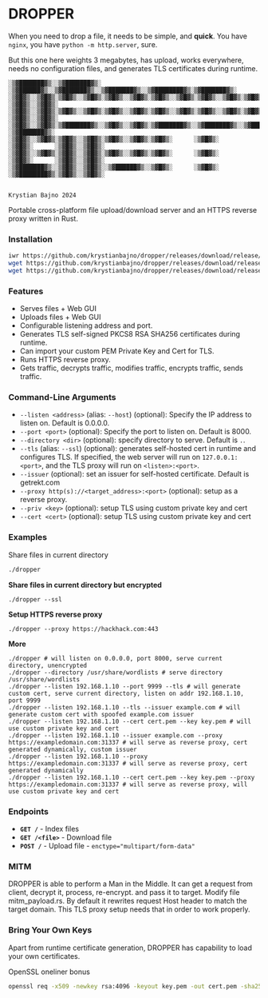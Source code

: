 # DROPPER
When you need to drop a file, it needs to be simple, and **quick**.
You have `nginx`, you have `python -m http.server`, sure.

But this one here weights 3 megabytes, has upload, works everywhere, needs no configuration files, and generates TLS certificates during runtime.

```
░▒▓███████▓▒░░▒▓███████▓▒░ ░▒▓██████▓▒░░▒▓███████▓▒░░▒▓███████▓▒░░▒▓████████▓▒░▒▓███████▓▒░  
░▒▓█▓▒░░▒▓█▓▒░▒▓█▓▒░░▒▓█▓▒░▒▓█▓▒░░▒▓█▓▒░▒▓█▓▒░░▒▓█▓▒░▒▓█▓▒░░▒▓█▓▒░▒▓█▓▒░      ░▒▓█▓▒░░▒▓█▓▒░ 
░▒▓█▓▒░░▒▓█▓▒░▒▓█▓▒░░▒▓█▓▒░▒▓█▓▒░░▒▓█▓▒░▒▓█▓▒░░▒▓█▓▒░▒▓█▓▒░░▒▓█▓▒░▒▓█▓▒░      ░▒▓█▓▒░░▒▓█▓▒░ 
░▒▓█▓▒░░▒▓█▓▒░▒▓███████▓▒░░▒▓█▓▒░░▒▓█▓▒░▒▓███████▓▒░░▒▓███████▓▒░░▒▓██████▓▒░ ░▒▓███████▓▒░  
░▒▓█▓▒░░▒▓█▓▒░▒▓█▓▒░░▒▓█▓▒░▒▓█▓▒░░▒▓█▓▒░▒▓█▓▒░      ░▒▓█▓▒░      ░▒▓█▓▒░      ░▒▓█▓▒░░▒▓█▓▒░ 
░▒▓█▓▒░░▒▓█▓▒░▒▓█▓▒░░▒▓█▓▒░▒▓█▓▒░░▒▓█▓▒░▒▓█▓▒░      ░▒▓█▓▒░      ░▒▓█▓▒░      ░▒▓█▓▒░░▒▓█▓▒░ 
░▒▓███████▓▒░░▒▓█▓▒░░▒▓█▓▒░░▒▓██████▓▒░░▒▓█▓▒░      ░▒▓█▓▒░      ░▒▓████████▓▒░▒▓█▓▒░░▒▓█▓▒░ 
                                                                                             
                                                                        Krystian Bajno 2024
```

Portable cross-platform file upload/download server and an HTTPS reverse proxy written in Rust.

### Installation
```bash
iwr https://github.com/krystianbajno/dropper/releases/download/release/droppa-x86_64-windows.exe -outfile dropper.exe
wget https://github.com/krystianbajno/dropper/releases/download/release/droppa-x86_64-linux
wget https://github.com/krystianbajno/dropper/releases/download/release/droppa-aarch64-apple-darwin
```

### Features
- Serves files + Web GUI
- Uploads files + Web GUI
- Configurable listening address and port.
- Generates TLS self-signed PKCS8 RSA SHA256 certificates during runtime.
- Can import your custom PEM Private Key and Cert for TLS.
- Runs HTTPS reverse proxy.
- Gets traffic, decrypts traffic, modifies traffic, encrypts traffic, sends traffic.

### Command-Line Arguments

- `--listen <address>` (alias: `--host`) (optional): Specify the IP address to listen on. Default is 0.0.0.0.
- `--port <port>` (optional): Specify the port to listen on. Default is 8000.
- `--directory <dir>` (optional): specify directory to serve. Default is `.`.
- `--tls` (alias: `--ssl`) (optional): generates self-hosted cert in runtime and configures TLS. If specified, the web server will run on `127.0.0.1:<port>`, and the TLS proxy will run on `<listen>:<port>`.
- `--issuer` (optional): set an issuer for self-hosted certificate. Default is getrekt.com
- `--proxy http(s)://<target_address>:<port>` (optional): setup as a reverse proxy.
- `--priv <key>` (optional): setup TLS using custom private key and cert
- `--cert <cert>` (optional): setup TLS using custom private key and cert

### Examples

Share files in current directory
```bash
./dropper
```

**Share files in current directory but encrypted**
```
./dropper --ssl
```

**Setup HTTPS reverse proxy**
```
./dropper --proxy https://hackhack.com:443
```

**More**
```
./dropper # will listen on 0.0.0.0, port 8000, serve current directory, unencrypted
./dropper --directory /usr/share/wordlists # serve directory /usr/share/wordlists
./dropper --listen 192.168.1.10 --port 9999 --tls # will generate custom cert, serve current directory, listen on addr 192.168.1.10, port 9999
./dropper --listen 192.168.1.10 --tls --issuer example.com # will generate custom cert with spoofed example.com issuer
./dropper --listen 192.168.1.10 --cert cert.pem --key key.pem # will use custom private key and cert
./dropper --listen 192.168.1.10 --issuer example.com --proxy https://exampledomain.com:31337 # will serve as reverse proxy, cert generated dynamically, custom issuer
./dropper --listen 192.168.1.10 --proxy https://exampledomain.com:31337 # will serve as reverse proxy, cert generated dynamically
./dropper --listen 192.168.1.10 --cert cert.pem --key key.pem --proxy https://exampledomain.com:31337 # will serve as reverse proxy, will use custom private key and cert
```

### Endpoints

- **`GET /`** - Index files
- **`GET /<file>`** - Download file
- **`POST /`** - Upload file - `enctype="multipart/form-data"`

### MITM
DROPPER is able to perform a Man in the Middle. It can get a request from client, decrypt it, process, re-encrypt. and pass it to target.
Modify file mitm_payload.rs. By default it rewrites request Host header to match the target domain. This TLS proxy setup needs that in order to work properly.

### Bring Your Own Keys
Apart from runtime certificate generation, DROPPER has capability to load your own certificates.

OpenSSL oneliner bonus
```bash
openssl req -x509 -newkey rsa:4096 -keyout key.pem -out cert.pem -sha256 -days 3650 -nodes -subj "/C=XX/ST=StateName/L=CityName/O=CompanyName/OU=CompanySectionName/CN=CommonNameOrHostname" -nodes
```
